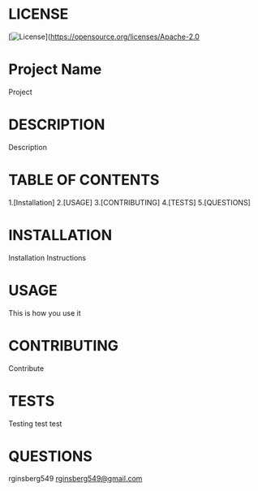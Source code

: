 
# LICENSE
[![License](https://img.shields.io/badge/License-Apache%202.0-blue.svg)](https://opensource.org/licenses/Apache-2.0

# Project Name
Project
    
# DESCRIPTION
Description 
    
# TABLE OF CONTENTS
1.[Installation]
2.[USAGE]
3.[CONTRIBUTING]
4.[TESTS]
5.[QUESTIONS]
    
# INSTALLATION
Installation Instructions

# USAGE
This is how you use it

# CONTRIBUTING
Contribute

# TESTS
Testing test test

# QUESTIONS
rginsberg549
rginsberg549@gmail.com

